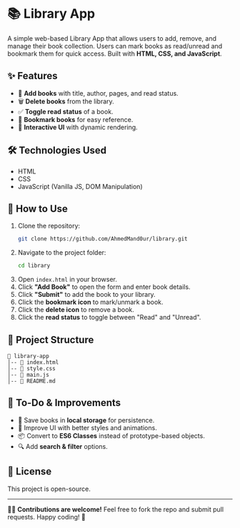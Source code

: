 # 📚 Library App

A simple web-based Library App that allows users to add, remove, and manage their book collection. Users can mark books as read/unread and bookmark them for quick access. Built with **HTML, CSS, and JavaScript**.

## ✨ Features
- 📖 **Add books** with title, author, pages, and read status.
- 🗑️ **Delete books** from the library.
- ✅ **Toggle read status** of a book.
- 🔖 **Bookmark books** for easy reference.
- 🎨 **Interactive UI** with dynamic rendering.

## 🛠️ Technologies Used
- HTML
- CSS
- JavaScript (Vanilla JS, DOM Manipulation)

## 🚀 How to Use

1. Clone the repository:
   ```sh
   git clone https://github.com/AhmedMand0ur/library.git
   ```
2. Navigate to the project folder:
   ```sh
   cd library
   ```
3. Open `index.html` in your browser.
4. Click **"Add Book"** to open the form and enter book details.
5. Click **"Submit"** to add the book to your library.
6. Click the **bookmark icon** to mark/unmark a book.
7. Click the **delete icon** to remove a book.
8. Click the **read status** to toggle between "Read" and "Unread".

## 📂 Project Structure
```
📁 library-app
│-- 📄 index.html
│-- 📄 style.css
│-- 📄 main.js
│-- 📄 README.md
```

## 🎯 To-Do & Improvements
- 💾 Save books in **local storage** for persistence.
- 🎨 Improve UI with better styles and animations.
- 📦 Convert to **ES6 Classes** instead of prototype-based objects.
- 🔍 Add **search & filter** options.

## 📝 License
This project is open-source.

---
👨‍💻 **Contributions are welcome!** Feel free to fork the repo and submit pull requests. Happy coding! 🚀


